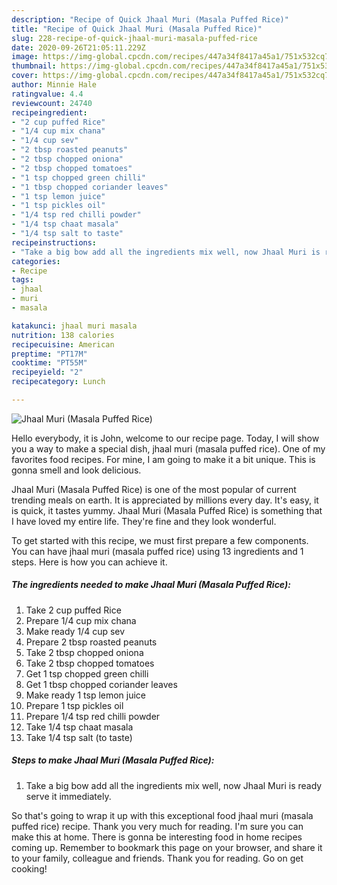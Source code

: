 ```yaml
---
description: "Recipe of Quick Jhaal Muri (Masala Puffed Rice)"
title: "Recipe of Quick Jhaal Muri (Masala Puffed Rice)"
slug: 228-recipe-of-quick-jhaal-muri-masala-puffed-rice
date: 2020-09-26T21:05:11.229Z
image: https://img-global.cpcdn.com/recipes/447a34f8417a45a1/751x532cq70/jhaal-muri-masala-puffed-rice-recipe-main-photo.jpg
thumbnail: https://img-global.cpcdn.com/recipes/447a34f8417a45a1/751x532cq70/jhaal-muri-masala-puffed-rice-recipe-main-photo.jpg
cover: https://img-global.cpcdn.com/recipes/447a34f8417a45a1/751x532cq70/jhaal-muri-masala-puffed-rice-recipe-main-photo.jpg
author: Minnie Hale
ratingvalue: 4.4
reviewcount: 24740
recipeingredient:
- "2 cup puffed Rice"
- "1/4 cup mix chana"
- "1/4 cup sev"
- "2 tbsp roasted peanuts"
- "2 tbsp chopped oniona"
- "2 tbsp chopped tomatoes"
- "1 tsp chopped green chilli"
- "1 tbsp chopped coriander leaves"
- "1 tsp lemon juice"
- "1 tsp pickles oil"
- "1/4 tsp red chilli powder"
- "1/4 tsp chaat masala"
- "1/4 tsp salt to taste"
recipeinstructions:
- "Take a big bow add all the ingredients mix well, now Jhaal Muri is ready serve it immediately."
categories:
- Recipe
tags:
- jhaal
- muri
- masala

katakunci: jhaal muri masala 
nutrition: 138 calories
recipecuisine: American
preptime: "PT17M"
cooktime: "PT55M"
recipeyield: "2"
recipecategory: Lunch

---
```



![Jhaal Muri (Masala Puffed Rice)](https://img-global.cpcdn.com/recipes/447a34f8417a45a1/751x532cq70/jhaal-muri-masala-puffed-rice-recipe-main-photo.jpg)

Hello everybody, it is John, welcome to our recipe page. Today, I will show you a way to make a special dish, jhaal muri (masala puffed rice). One of my favorites food recipes. For mine, I am going to make it a bit unique. This is gonna smell and look delicious.

Jhaal Muri (Masala Puffed Rice) is one of the most popular of current trending meals on earth. It is appreciated by millions every day. It's easy, it is quick, it tastes yummy. Jhaal Muri (Masala Puffed Rice) is something that I have loved my entire life. They're fine and they look wonderful.




To get started with this recipe, we must first prepare a few components. You can have jhaal muri (masala puffed rice) using 13 ingredients and 1 steps. Here is how you can achieve it.

<!--inarticleads1-->

##### The ingredients needed to make Jhaal Muri (Masala Puffed Rice):

1. Take 2 cup puffed Rice
1. Prepare 1/4 cup mix chana
1. Make ready 1/4 cup sev
1. Prepare 2 tbsp roasted peanuts
1. Take 2 tbsp chopped oniona
1. Take 2 tbsp chopped tomatoes
1. Get 1 tsp chopped green chilli
1. Get 1 tbsp chopped coriander leaves
1. Make ready 1 tsp lemon juice
1. Prepare 1 tsp pickles oil
1. Prepare 1/4 tsp red chilli powder
1. Take 1/4 tsp chaat masala
1. Take 1/4 tsp salt (to taste)




<!--inarticleads2-->

##### Steps to make Jhaal Muri (Masala Puffed Rice):

1. Take a big bow add all the ingredients mix well, now Jhaal Muri is ready serve it immediately.




So that's going to wrap it up with this exceptional food jhaal muri (masala puffed rice) recipe. Thank you very much for reading. I'm sure you can make this at home. There is gonna be interesting food in home recipes coming up. Remember to bookmark this page on your browser, and share it to your family, colleague and friends. Thank you for reading. Go on get cooking!
